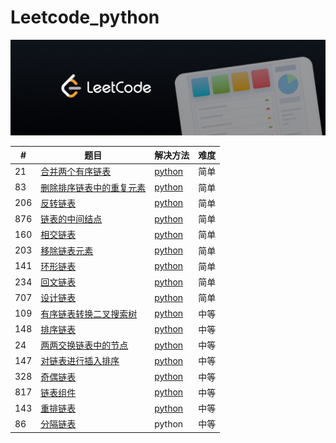 # Leetcode_python

![v2-8a0db15c769873f61adc572d10b83c2c_1200x500.jpg](https://github.com/WSCZou/Markdown-pic/blob/master/Leetcode_python/v2-8a0db15c769873f61adc572d10b83c2c_1200x500.jpg?raw=true)

| #    | 题目                                                         | 解决方法                                                     | 难度 |
| ---- | ------------------------------------------------------------ | ------------------------------------------------------------ | ---- |
| 21   | [合并两个有序链表](<https://leetcode-cn.com/problems/merge-two-sorted-lists/>) | [python](<https://github.com/WSCZou/Leetcode_python/blob/master/21_mergetwosortedlist/21_mergetwosortedlist.md>) | 简单 |
| 83   | [删除排序链表中的重复元素](<https://leetcode-cn.com/problems/remove-duplicates-from-sorted-list/>) | [python](<https://github.com/WSCZou/Leetcode_python/blob/master/83_RemoveDuplicatesfromSortedList/83_RemoveDuplicatesfromSortedList.md>) | 简单 |
| 206  | [反转链表](<https://leetcode-cn.com/problems/reverse-linked-list/>) | [python](<https://github.com/WSCZou/Leetcode_python/blob/master/206_ReverseLinkedList/206_ReverseLinkedList.md>) | 简单 |
| 876  | [链表的中间结点](https://leetcode-cn.com/problems/middle-of-the-linked-list/) | [python](<https://github.com/WSCZou/Leetcode_python/blob/master/876_MiddleoftheLinkedList/876_MiddleoftheLinkedList.md>) | 简单 |
| 160  | [相交链表](https://leetcode-cn.com/problems/intersection-of-two-linked-lists/) | [python](<https://github.com/WSCZou/Leetcode_python/blob/master/160_IntersectionofTwoLinkedLists/160_IntersectionofTwoLinkedLists.md>) | 简单 |
| 203  | [移除链表元素](https://leetcode-cn.com/problems/remove-linked-list-elements/) | [python](<https://github.com/WSCZou/Leetcode_python/blob/master/203_RemoveLinkedListElements/203_RemoveLinkedListElements.md>) | 简单 |
| 141  | [环形链表](https://leetcode-cn.com/problems/linked-list-cycle/) | [python](<https://github.com/WSCZou/Leetcode_python/blob/master/141._LinkedListCycle/141_LinkedListCycle.md>) | 简单 |
| 234  | [回文链表](https://leetcode-cn.com/problems/palindrome-linked-list/) | [python](<https://github.com/WSCZou/Leetcode_python/blob/master/234._PalindromeLinkedList/234._PalindromeLinkedList.md>) | 简单 |
| 707  | [设计链表](https://leetcode-cn.com/problems/design-linked-list/) | [python](<https://github.com/WSCZou/Leetcode_python/blob/master/707_Design%20Linked%20List/707_Design%20Linked%20List.md>) | 简单 |
| 109  | [有序链表转换二叉搜索树](https://leetcode-cn.com/problems/convert-sorted-list-to-binary-search-tree/) | [python](<https://github.com/WSCZou/Leetcode_python/blob/master/109_Convert%20Sorted%20List%20to%20Binary%20Search%20Tree/109_Convert%20Sorted%20List%20to%20Binary%20Search%20Tree.md>) | 中等 |
| 148  | [排序链表](https://leetcode-cn.com/problems/sort-list/)      | [python](<https://github.com/WSCZou/Leetcode_python/blob/master/148_SortList/148_Sort%20List.md>) | 中等 |
| 24   | [两两交换链表中的节点](https://leetcode-cn.com/problems/swap-nodes-in-pairs/) | [python](<https://github.com/WSCZou/Leetcode_python/blob/master/24_SwapNodesinPairs/24_SwapNodesinPairs.md>) | 中等 |
| 147  | [对链表进行插入排序](https://leetcode-cn.com/problems/insertion-sort-list/) | [python](<https://github.com/WSCZou/Leetcode_python/blob/master/147_Insertion%20Sort%20List/147_InsertionSortList.md>) | 中等 |
| 328  | [奇偶链表](https://leetcode-cn.com/problems/odd-even-linked-list/) | [python](<https://github.com/WSCZou/Leetcode_python/blob/master/328_OddEvenLinkedList/328_OddEvenLinkedList.md>) | 中等 |
| 817  | [链表组件](https://leetcode-cn.com/problems/linked-list-components/) | [python](<https://github.com/WSCZou/Leetcode_python/blob/master/817_LinkedListComponents/817_LinkedListComponents.md>) | 中等 |
| 143  | [重排链表](https://leetcode-cn.com/problems/reorder-list/)   | [python](<https://github.com/WSCZou/Leetcode_python/blob/master/143_ReorderList/143_ReorderList.md>) | 中等 |
| 86   | [分隔链表](https://leetcode-cn.com/problems/partition-list/) | python                                                       | 中等 |

